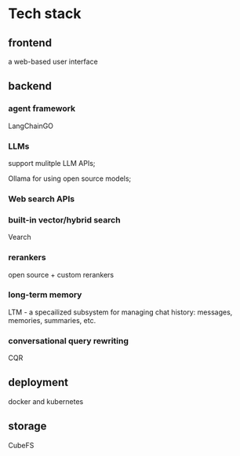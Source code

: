 # Tech stack

## frontend

a web-based user interface

## backend

### agent framework

LangChainGO

### LLMs

support mulitple LLM APIs;

Ollama for using open source models;

### Web search APIs

### built-in vector/hybrid search

Vearch

### rerankers

open source + custom rerankers

### long-term memory

LTM - a specailized subsystem for managing chat history: messages, memories, summaries, etc.

### conversational query rewriting

CQR

## deployment

docker and kubernetes

## storage

CubeFS

